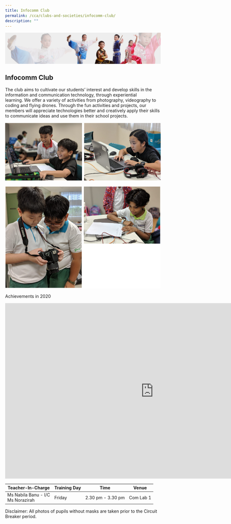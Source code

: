 ```yaml
---
title: Infocomm Club
permalink: /cca/clubs-and-societies/infocomm-club/
description: ""
---
```

![](/images/About%20Us/subbanner3.jpg)


## **Infocomm Club**


The club aims to cultivate our students’ interest and develop skills in the information and communication technology, through experiential learning.&nbsp;We offer a variety of activities from photography, videography to coding and flying drones. Through the fun activities and projects, our members will appreciate technologies better and creatively apply their skills to communicate ideas and use them in their school projects.

![](/images/CCA/Infocomm%20Club%201.png)

![](/images/CCA/Infocomm%20Club%202.png)

Achievements in 2020

<iframe allowfullscreen="true" height="569" width="960" frameborder="0" src="https://docs.google.com/presentation/d/e/2PACX-1vRTsDGY8fU_pIHpa2dpgkpZxemLIhJBX0sm6oOW8epq3ilA6ZQf4t8Z56tCBRHP88PKlCziY-Bgegl4/embed?start=true&amp;loop=true&amp;delayms=5000"></iframe>

<br>

<table>
<thead>
  <tr>
    <th>Teacher-In-Charge</th>
    <th>Training Day</th>
    <th>Time</th>
    <th>Venue</th>
  </tr>
</thead>
<tbody>
  <tr>
    <td>Ms Nabila Banu - I/C<br>Ms Norazirah</td>
    <td>Friday<br></td>
    <td>2.30 pm - 3.30 pm<br></td>
    <td>Com Lab 1</td>
  </tr>
</tbody>
</table>


Disclaimer: All photos of pupils without masks are taken prior to the Circuit Breaker period.